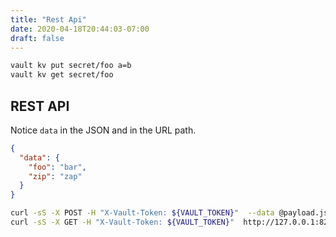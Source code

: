 ```yaml
---
title: "Rest Api"
date: 2020-04-18T20:44:03-07:00
draft: false
---
```


```sh
vault kv put secret/foo a=b
vault kv get secret/foo
```

## REST API

Notice `data` in the JSON and in the URL path.

```json
{
  "data": {
    "foo": "bar",
    "zip": "zap"
  }
}
```

```sh
curl -sS -X POST -H "X-Vault-Token: ${VAULT_TOKEN}"  --data @payload.json   http://127.0.0.1:8200/v1/secret/data/foo
curl -sS -X GET -H "X-Vault-Token: ${VAULT_TOKEN}"  http://127.0.0.1:8200/v1/secret/data/foo
```

